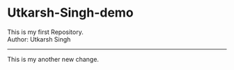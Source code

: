 # Utkarsh-Singh-demo
This is my first Repository.
<br>
Author: Utkarsh Singh
___

This is my another new change.
